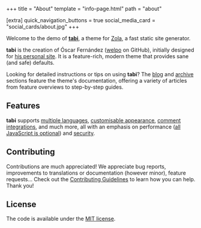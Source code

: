 +++
title = "About"
template = "info-page.html"
path = "about"

[extra]
quick_navigation_buttons = true
social_media_card = "social_cards/about.jpg"
+++

Welcome to the demo of [**tabi**](https://github.com/welpo/tabi), a theme for [Zola](https://www.getzola.org/), a fast static site generator.

**tabi** is the creation of Óscar Fernández ([welpo](https://github.com/welpo/) on GitHub), initially designed for [his personal site](https://osc.garden/). It is a feature-rich, modern theme that provides sane (and safe) defaults.

Looking for detailed instructions or tips on using **tabi**? The [blog](https://ben-tannheimer.ch/tabi/blog/) and [archive](https://ben-tannheimer.ch/tabi/archive/) sections feature the theme's documentation, offering a variety of articles from feature overviews to step-by-step guides.

## Features

**tabi** supports [multiple languages](https://ben-tannheimer.ch/tabi/blog/faq-languages/), [customisable appearance](https://ben-tannheimer.ch/tabi/blog/customise-tabi/), [comment integrations](https://ben-tannheimer.ch/tabi/blog/comments/), and much more, all with an emphasis on performance ([all JavaScript is optional](https://ben-tannheimer.ch/tabi/blog/javascript/)) and [security](https://ben-tannheimer.ch/tabi/blog/security/).

## Contributing

Contributions are much appreciated! We appreciate bug reports, improvements to translations or documentation (however minor), feature requests… Check out the [Contributing Guidelines](https://github.com/welpo/tabi/blob/main/CONTRIBUTING.md) to learn how you can help. Thank you!

## License

The code is available under the [MIT license](https://choosealicense.com/licenses/mit/).
